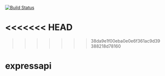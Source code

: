 [![Build Status](https://travis-ci.org/johanhanses/expressapi.svg?branch=master)](https://travis-ci.org/johanhanses/expressapi)

<<<<<<< HEAD
=======

>>>>>>> 38da9e1f00eba0e0e6f361ac9d39388218d78160
# expressapi
